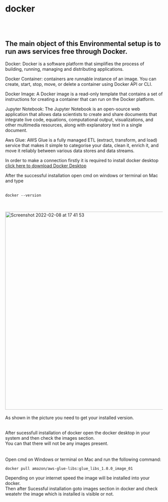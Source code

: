 # docker
</br>
</br>
<h2>The main object of this Environmental setup is to run aws services free through Docker.</h2>



 
 
 
Docker: Docker is a software platform that simplifies the process of building, running, managing and distributing applications.</br>

Docker Container: containers are runnable instance of an image. You can create, start, stop, move, or delete a container using Docker API or CLI.</br>

Docker Image: A Docker image is a read-only template that contains a set of instructions for creating a container that can run on the Docker platform.</br>

Jupyter Notebook: The Jupyter Notebook is an open-source web application that allows data scientists to create and share documents that integrate live code, equations, computational output, visualizations, and other multimedia resources, along with explanatory text in a single document.</br>

Aws Glue: AWS Glue is a fully managed ETL (extract, transform, and load) service that makes it simple to categorise your data, clean it, enrich it, and move it reliably between various data stores and data streams.</br>


In order to make a connection firstly it is required to install docker desktop [click here to download Docker Desktop](https://www.docker.com/products/docker-desktop)</br>

 

After the successful installation open cmd on windows or terminal on Mac and type </br>
</br>
```
docker --version
```
</br>

<img width="631" alt="Screenshot 2022-02-08 at 17 41 53" src="https://user-images.githubusercontent.com/58841159/152985799-8c3468a0-0ce9-418e-a53c-ef2a38510a44.png"></br>
</br>
As shown in the picture you need to get your installed version.</br>
</br>


After sucessfull installation of docker open the docker desktop in your system and then check the images section.</br>
You can that there will not be any images present.</br>
</br>
</br>
Open cmd on Windows or terminal on Mac and run the following command:
</br>
```
docker pull amazon/aws-glue-libs:glue_libs_1.0.0_image_01
```
Depending on your internet speed the image will be installed into your docker.</br>
Then after Sucessful installation goto images section in docker and check weatehr the image which is installed is visible or not.</br>


















